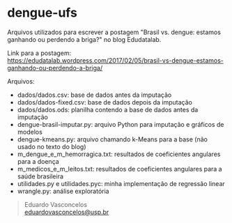# dengue-ufs
Arquivos utilizados para escrever a postagem "Brasil vs. dengue: estamos ganhando ou perdendo a briga?" no blog Edudatalab.

Link para a postagem: https://edudatalab.wordpress.com/2017/02/05/brasil-vs-dengue-estamos-ganhando-ou-perdendo-a-briga/

Arquivos:
* dados/dados.csv: base de dados antes da imputação
* dados/dados-fixed.csv: base de dados depois da imputação
* dados/dados.ods: planilha contendo a base de dados antes da imputação
* dengue-brasil-imputar.py: arquivo Python para imputação e gráficos de modelos
* dengue-kmeans.py: arquivo chamando k-Means para a base (não usado no texto do blog)
* m_dengue_e_m_hemorragica.txt: resultados de coeficientes angulares para a doença
* m_medicos_e_m_leitos.txt: resultados de coeficientes angulares para a saúde brasileira
* utilidades.py e utilidades.pyc: minha implementação de regressão linear
* wrangle.py: análise exploratória

> Eduardo Vasconcelos<br>
> eduardovasconcelos@usp.br
